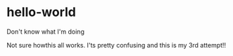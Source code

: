 # hello-world
Don't know what I'm doing


Not sure howthis all works. I'ts pretty confusing and this is my 3rd attempt!!
